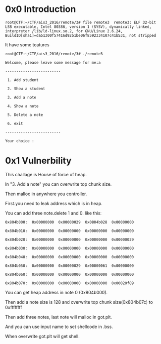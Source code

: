 0x0 Introduction
================

`root@CTF:~/CTF/ais3_2016/remote/3# file remote3 
remote3: ELF 32-bit LSB executable, Intel 80386, version 1 (SYSV), dynamically linked, interpreter /lib/ld-linux.so.2, for GNU/Linux 2.6.24, BuildID[sha1]=da51300f57416d92b1be06f8592334107c41b531, not stripped`

It have some teatures

	root@CTF:~/CTF/ais3_2016/remote/3# ./remote3 

	Welcome, please leave some message for me:a

	-------------------------

	 1. Add student          

	 2. Show a student       

	 3. Add a note           
	
	 4. Show a note          

	 5. Delete a note        

	 6. exit                 
	
	-------------------------
	
	Your choice :

0x1 Vulnerbility
================

This challage is House of force of heap.

In "3. Add a note" you can overwrite top chunk size.

Then malloc in anywhere you controller.

First.you need to leak address which is in heap.

You can add three note.delete 1 and 0. like this:

	0x804b000:	0x00000000	0x00000029	0x0804b028	0x00000000

	0x804b010:	0x00000000	0x00000000	0x00000000	0x00000000

	0x804b020:	0x00000000	0x00000000	0x00000000	0x00000029

	0x804b030:	0x00000000	0x00000000	0x00000000	0x00000000

	0x804b040:	0x00000000	0x00000000	0x00000000	0x00000000

	0x804b050:	0x00000000	0x00000029	0x00000061	0x00000000

	0x804b060:	0x00000000	0x00000000	0x00000000	0x00000000

	0x804b070:	0x00000000	0x00000000	0x00000000	0x00020f89

You can get heap address in note 0 (0x804b000).

Then add a note size is 128 and overwrite top chunk size(0x804b07c) to 0xffffffff

Then add three notes, last note will malloc in got.plt.

And you can use input name to set shellcode in .bss.

When overwrite got.plt will get shell.
